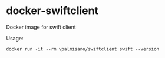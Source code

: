 # docker-swiftclient
Docker image for swift client

Usage:
```
docker run -it --rm vpalmisano/swiftclient swift --version
```
